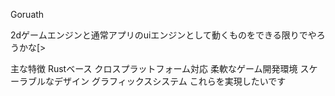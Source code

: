Goruath

2dゲームエンジンと通常アプリのuiエンジンとして動くものをできる限りでやろうかな[>

主な特徴
Rustベース
クロスプラットフォーム対応
柔軟なゲーム開発環境
スケーラブルなデザイン
グラフィックスシステム
これらを実現したいです